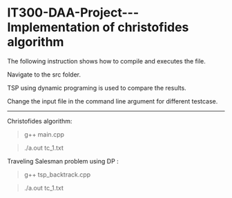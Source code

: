 # IT300-DAA-Project---Implementation of christofides algorithm

The following instruction shows how to compile and executes the file.

Navigate to the src folder.

TSP using dynamic programing is used to compare the results.

Change the input file in the command line argument for different testcase.

---------------------------------------------------------------------------------


Christofides algorithm: 

> g++ main.cpp

> ./a.out tc_1.txt

Traveling Salesman problem using DP :

> g++ tsp_backtrack.cpp

> ./a.out tc_1.txt

